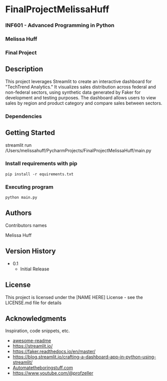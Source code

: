 # FinalProjectMelissaHuff
### INF601 - Advanced Programming in Python
### Melissa Huff
### Final Project


## Description
This project leverages Streamlit to create an interactive dashboard for "TechTrend Analytics." It visualizes sales 
distribution across federal and non-federal sectors, using synthetic data generated by Faker for development and 
testing purposes. The dashboard allows users to view sales by region and product category and compare sales between sectors.

### Dependencies


## Getting Started

streamlit run /Users/melissahuff/PycharmProjects/FinalProjectMelissaHuff/main.py


### Install requirements with pip

```
pip install -r equirements.txt
```


### Executing program

```
python main.py
```

## Authors

Contributors names

Melissa Huff


## Version History

* 0.1
    * Initial Release

## License

This project is licensed under the [NAME HERE] License - see the LICENSE.md file for details

## Acknowledgments

Inspiration, code snippets, etc.
* [awesome-readme](https://github.com/matiassingers/awesome-readme)
* https://streamlit.io/
* https://faker.readthedocs.io/en/master/
* https://blog.streamlit.io/crafting-a-dashboard-app-in-python-using-streamlit/
* [Automatetheboringstuff.com](https://automatetheboringstuff.com/2e/chapter9/)
* https://www.youtube.com/@profzeller
